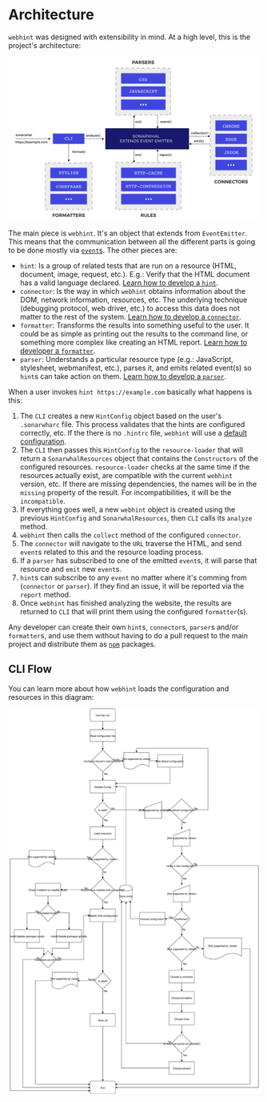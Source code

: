 # Architecture

`webhint` was designed with extensibility in mind. At a high level, this is
the project's architecture:

[![webhint's architecture](images/architecture.svg)](images/architecture.svg)

The main piece is `webhint`. It's an object that extends from `EventEmitter`.
This means that the communication between all the different parts is going to
be done mostly via [`event`s][events]. The other pieces are:

* `hint`: Is a group of related tests that are run on a resource (HTML,
  document, image, request, etc.). E.g.: Verify that the HTML document has a
  valid language declared.
  [Learn how to develop a `hint`][new hint].
* `connector`: Is the way in which `webhint` obtains information about the
  DOM, network information, resources, etc. The underlying technique (debugging
  protocol, web driver, etc.) to access this data does not matter to the rest
  of the system.
  [Learn how to develop a `connector`][new connector].
* `formatter`: Transforms the results into something useful to the user. It
  could be as simple as printing out the results to the command line, or
  something more complex like creating an HTML report.
  [Learn how to developer a `formatter`][new formatter].
* `parser`: Understands a particular resource type (e.g.: JavaScript,
  stylesheet, webmanifest, etc.), parses it, and emits related event(s) so
  `hint`s can take action on them.
  [Learn how to develop a `parser`][new parser].

When a user invokes `hint https://example.com` basically what happens is
this:

1. The `CLI` creates a new `HintConfig` object based on the user's
   `.sonarwharc` file. This process validates that the hints are configured
   correctly, etc. If the there is no `.hintrc` file, `webhint` will
   use a [default configuration][default configuration].
1. The `CLI` then passes this `HintConfig` to the `resource-loader` that
   will return a `SonarwhalResources` object that contains the `Constructors`
   of the configured resources. `resource-loader` checks at the same time if
   the resources actually exist, are compatible with the current `webhint`
   version, etc. If there are missing dependencies, the names will be in the
   `missing` property of the result. For incompatibilities, it will be the
   `incompatible`.
1. If everything goes well, a new `webhint` object is created using the
   previous `HintConfig` and `SonarwhalResources`, then `CLI` calls its
   `analyze` method.
1. `webhint` then calls the `collect` method of the configured `connector`.
1. The `connector` will navigate to the `URL` traverse the HTML, and send
   `event`s related to this and the resource loading process.
1. If a `parser` has subscribed to one of the emitted `event`s, it will parse
   that resource and `emit` new `event`s.
1. `hint`s can subscribe to any `event` no matter where it's comming from
   (`connector` or `parser`). If they find an issue, it will be reported via the
   `report` method.
1. Once `webhint` has finished analyzing the website, the results are returned
   to `CLI` that will print them using the configured `formatter`(s).

Any developer can create their own `hint`s, `connector`s, `parser`s
and/or `formatter`s, and use them without having to do a pull request to
the main project and distribute them as [`npm`][npm] packages.

## CLI Flow

You can learn more about how `webhint` loads the configuration and resources
in this diagram:

[![webhint's flow diagram](images/cli.svg)](images/cli.svg)

<!-- Link labels: -->

[default configuration]: ../../user-guide/#default-configuration
[events]: ./events.md
[new connector]: ../how-to/connector.md
[new formatter]:../how-to/formatter.md
[new parser]: ../how-to/parser.md
[new hint]: ../how-to/hint.md
[npm]: https://www.npmjs.com/
[typescript]: https://www.typescriptlang.org/
